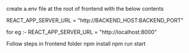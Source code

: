 create a.env file at the root of frontend with the below contents

REACT_APP_SERVER_URL = "http://BACKEND_HOST:BACKEND_PORT"

for eg :- REACT_APP_SERVER_URL = "http://localhost:8000"

Follow steps in frontend folder
npm install
npm run start
